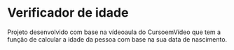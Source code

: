 # Verificador de idade
Projeto desenvolvido com base na vídeoaula do CursoemVídeo que tem a função de calcular a idade da pessoa com base na sua data de nascimento.
